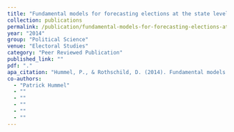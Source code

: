 ```yaml
---
title: "Fundamental models for forecasting elections at the state level"
collection: publications
permalink: /publication/fundamental-models-for-forecasting-elections-at-the-state-level
year: "2014"
group: "Political Science"
venue: "Electoral Studies"
category: "Peer Reviewed Publication"
published_link: ""
pdf: "."
apa_citation: "Hummel, P., & Rothschild, D. (2014). Fundamental models for forecasting elections at the state level. Electoral Studies, 35, 123-139. https://doi.org/10.1016/j.electstud.2014.05.002"
co-authors:
  - "Patrick Hummel"
  - ""
  - ""
  - ""
  - ""
  - ""
---
```

